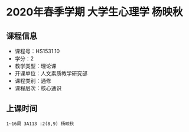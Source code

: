 # 2020年春季学期 大学生心理学 杨映秋






## 课程信息

- 课程号：HS1531.10
- 学分：2
- 教学类型：理论课
- 开课单位：人文素质教学研究部
- 课程类别：通修
- 课程层次：核心通识

## 上课时间

```
1~16周 3A113 :2(8,9) 杨映秋
```


